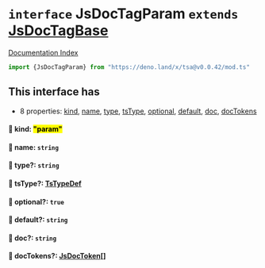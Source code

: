 # `interface` JsDocTagParam `extends` [JsDocTagBase](../interface.JsDocTagBase/README.md)

[Documentation Index](../README.md)

```ts
import {JsDocTagParam} from "https://deno.land/x/tsa@v0.0.42/mod.ts"
```

## This interface has

- 8 properties:
[kind](#-kind-param),
[name](#-name-string),
[type](#-type-string),
[tsType](#-tstype-tstypedef),
[optional](#-optional-true),
[default](#-default-string),
[doc](#-doc-string),
[docTokens](#-doctokens-jsdoctoken)


#### 📄 kind: <mark>"param"</mark>



#### 📄 name: `string`



#### 📄 type?: `string`



#### 📄 tsType?: [TsTypeDef](../type.TsTypeDef/README.md)



#### 📄 optional?: `true`



#### 📄 default?: `string`



#### 📄 doc?: `string`



#### 📄 docTokens?: [JsDocToken](../interface.JsDocToken/README.md)\[]




